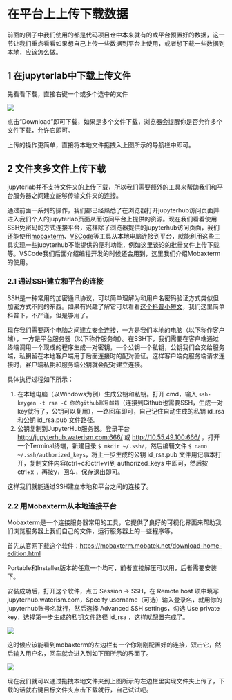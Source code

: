 # 在平台上上传下载数据

前面的例子中我们使用的都是代码项目仓中本来就有的或平台预置好的数据，这一节让我们重点看看如果想自己上传一些数据到平台上使用，或者想下载一些数据到本地，应该怎么做。

## 1 在jupyterlab中下载上传文件

先看看下载，直接右键一个或多个选中的文件

![](../img/jupyterlab_download.png)

点击“Download”即可下载，如果是多个文件下载，浏览器会提醒你是否允许多个文件下载，允许它即可。

上传的操作更简单，直接将本地文件拖拽入上图所示的导航栏中即可。

## 2 文件夹多文件上传下载

jupyterlab并不支持文件夹的上传下载，所以我们需要额外的工具来帮助我们和平台服务器之间建立能够传输文件夹的连接。

通过前面一系列的操作，我们都已经熟悉了在浏览器打开jupyterhub访问页面并进入我们个人的jupyterlab页面从而访问平台上提供的资源。现在我们看看使用SSH免密码的方式连接平台，这样除了浏览器提供的jupyterhub访问页面，我们还能使用[mobaxterm](https://mobaxterm.mobatek.net/download.html)、[VSCode](https://code.visualstudio.com/Download)等工具从本地电脑连接到平台，就能利用这些工具实现一些jupyterhub不能提供的便利功能，例如这里谈论的批量文件上传下载等。VSCode我们后面介绍编程开发的时候还会用到，这里我们介绍Mobaxterm的使用。

### 2.1 通过SSH建立和平台的连接

SSH是一种常用的加密通讯协议，可以简单理解为和用户名密码验证方式类似但加密方式不同的东西。如果有兴趣了解它可以看看[这个科普小短文](https://zhuanlan.zhihu.com/p/108161141)，我们这里简单科普下，不严谨，但是够用了。

现在我们需要两个电脑之间建立安全连接，一方是我们本地的电脑（以下称作客户端），一方是平台服务器（以下称作服务端）。在SSH下，我们需要在客户端通过终端调用一个现成的程序生成一对密钥，一个公钥一个私钥，公钥我们会交给服务端，私钥留在本地客户端用于后面连接时的配对验证。这样客户端向服务端请求连接时，客户端私钥和服务端公钥就会配对建立连接。

具体执行过程如下所示：

1. 在本地电脑（以Windows为例）生成公钥和私钥。打开 cmd，输入 `ssh-keygen -t rsa -C 你的github账号邮箱`（连接到Github也需要SSH，生成一对key就行了，公钥可以复用），一路回车即可，自己记住自动生成的私钥 id_rsa 和公钥 id_rsa.pub 文件路径。
2. 公钥复制到JupyterHub服务器。登录平台 http://jupyterhub.waterism.com:666/ 或 http://10.55.49.100:666/ ，打开一个Terminal终端，新建目录 `$ mkdir ~/.ssh/`，然后编辑文件 `$ nano ~/.ssh/authorized_keys`，将上一步生成的公钥 id_rsa.pub 文件用记事本打开，复制文件内容(ctrl+c和ctrl+v)到 authorized_keys 中即可，然后按 ctrl+x ，再按y，回车，保存退出即可。

这样我们就能通过SSH建立本地和平台之间的连接了。

### 2.2 用Mobaxterm从本地连接平台

Mobaxterm是一个连接服务器常用的工具，它提供了良好的可视化界面来帮助我们浏览服务器上我们自己的文件，运行服务器上的一些程序等。

首先从官网下载这个软件：https://mobaxterm.mobatek.net/download-home-edition.html

Portable和Installer版本的任意一个均可，前者直接解压可以用，后者需要安装下。

安装成功后，打开这个软件，点击  Session -> SSH，在 Remote host 项中填写 jupyterhub.waterism.com，Specify username（可选）输入登录名，就用你的jupyterhub账号名就行，然后选择 Advanced SSH settings，勾选 Use private key，选择第一步生成的私钥文件路径 id_rsa ，这样就配置完成了。

![](../img/mobaxterm.png)

这时候应该能看到mobaxterm的左边栏有一个你刚刚配置好的连接，双击它，然后输入用户名，回车就会进入到如下图所示的界面了。

![](../img/mobaxterm_connected.png)

现在我们就可以通过拖拽本地文件夹到上图所示的左边栏里实现文件夹上传了，下载的话就右键目标文件夹点击下载就行，自己试试吧。
